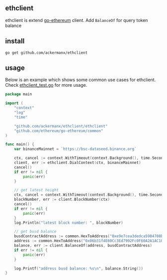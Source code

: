 ## ethclient

ethclient is extend [go-ethereum](https://github.com/ethereum/go-ethereum) client. 
Add `BalanceOf` for query token balance

## install

```
go get github.com/ackermanx/ethclient
```

## usage
Below is an example which shows some common use cases for ethclient.  Check [ethclient_test.go](https://github.com/ackermanx/ethclient/blob/main/ethclient/ethclient_test.go) for more usage.

```go
package main

import (
	"context"
	"log"
	"time"

	"github.com/ackermanx/ethclient/ethclient"
	"github.com/ethereum/go-ethereum/common"
)

func main() {
	var binanceMainnet = `https://bsc-dataseed.binance.org`

	ctx, cancel := context.WithTimeout(context.Background(), time.Second*5)
	client, err := ethclient.DialContext(ctx, binanceMainnet)
	cancel()
	if err != nil {
		panic(err)
	}

	// get latest height
	ctx, cancel = context.WithTimeout(context.Background(), time.Second*5)
	blockNumber, err := client.BlockNumber(ctx)
	cancel()
	if err != nil {
		panic(err)
	}
	log.Println("latest block number: ", blockNumber)

	// get busd balance
	busdContractAddress := common.HexToAddress("0xe9e7cea3dedca5984780bafc599bd69add087d56")
	address := common.HexToAddress("0x06b31f4E60Cc3Ed7992Fc0F60A2A1AC1060E7824")
	balance, err := client.BalanceOf(address, busdContractAddress)
	if err != nil {
		panic(err)
	}

	log.Printf("address busd balance: %s\n", balance.String())
}
```